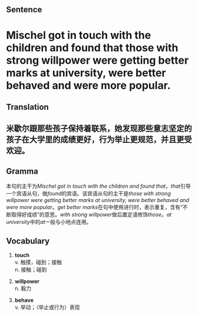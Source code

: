 ## Sentence

<h1>Mischel got in touch with the children and found that those with strong willpower were getting better marks at university, were better behaved and were more popular.</h1>

## Translation

<h2>米歇尔跟那些孩子保持着联系，她发现那些意志坚定的孩子在大学里的成绩更好，行为举止更规范，并且更受欢迎。</h2>

## Gramma     

本句的主干为*Mischel got in touch with the children and found that*，*that*引导一个宾语从句，做*found*的宾语。该宾语从句的主干是*those with strong willpower were getting better marks at university, were better behaved and were more popular*。*get better marks*在句中使用进行时，表示重复，含有“不断取得好成绩”的意思。*with strong willpower*做后置定语修饰*those*。*at university*中的*at*一般与小地点连用。      


## Vocabulary   

1. **touch**        
v. 触摸，碰到；接触         
n. 接触；碰到         

2. **willpower**        
n. 毅力         

3. **behave**         
v. 举动；（举止或行为）表现        
